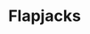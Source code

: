 ---
title: Flapjacks
metadata:
  servings: '16'
  title: Flapjacks
  course: Treat
ingredients:
- name: rice syrup
  amount: 120 g
- name: chia seeds
  amount: some
- name: sunflower seeds
  amount: some
- name: oats
  amount: 180 g
- name: dates
  amount: some
- name: peanut butter
  amount: 250 g
- name: raisins
  amount: some
cookware:
- name: mixing bowl
- name: baking tray
- name: baking paper
steps:
- description: Preheat the oven to 180C then grab a mixing bowl and add in the oats
    and peanut butter. Mix until they're combined.
- description: Then add the rice syrup and fix further. This is the basis for your
    flapjacks.
- description: Now add your toppings. I like raisins, sunflower seeds, chia seeds
    and dates.
- description: Line a baking tray with baking paper and spread the mixture across
    it so it's just under 1cm thick. And put it in the oven for 10 minutes, or until
    slightly golden.
- description: Leave to cool and then slice into 16 even portions.

---
